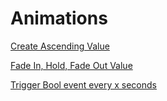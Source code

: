 


# Animations
[Create Ascending Value](CreateAscendingValue.md)

[Fade In, Hold, Fade Out Value](FilterInHoldFilterOutValue.md)

[Trigger Bool event every x seconds](TriggerBoolSeconds.md)